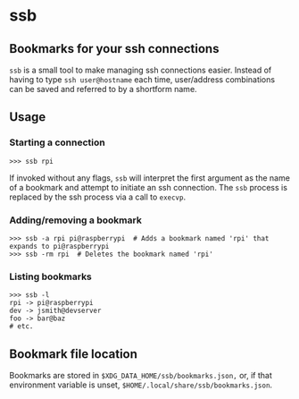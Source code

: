 # ssb
## Bookmarks for your ssh connections

`ssb` is a small tool to make managing ssh connections easier. Instead of
having to type `ssh user@hostname` each time, user/address combinations can
be saved and referred to by a shortform name.

## Usage
### Starting a connection
```
>>> ssb rpi
```
If invoked without any flags, `ssb` will interpret the first argument as the
name of a bookmark and attempt to initiate an ssh connection. The `ssb` process
is replaced by the ssh process via a call to `execvp`.

### Adding/removing a bookmark
```
>>> ssb -a rpi pi@raspberrypi  # Adds a bookmark named 'rpi' that expands to pi@raspberrypi
>>> ssb -rm rpi  # Deletes the bookmark named 'rpi'
```

### Listing bookmarks
```
>>> ssb -l
rpi -> pi@raspberrypi
dev -> jsmith@devserver
foo -> bar@baz
# etc.
```

## Bookmark file location
Bookmarks are stored in `$XDG_DATA_HOME/ssb/bookmarks.json,` or, if that
environment variable is unset, `$HOME/.local/share/ssb/bookmarks.json`.

